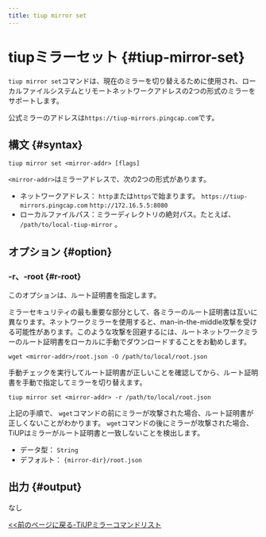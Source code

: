 ```yaml
---
title: tiup mirror set
---
```


# tiupミラーセット {#tiup-mirror-set}

`tiup mirror set`コマンドは、現在のミラーを切り替えるために使用され、ローカルファイルシステムとリモートネットワークアドレスの2つの形式のミラーをサポートします。

公式ミラーのアドレスは`https://tiup-mirrors.pingcap.com`です。

## 構文 {#syntax}

```shell
tiup mirror set <mirror-addr> [flags]
```

`<mirror-addr>`はミラーアドレスで、次の2つの形式があります。

-   ネットワークアドレス： `http`または`https`で始まります。 `https://tiup-mirrors.pingcap.com` `http://172.16.5.5:8080`
-   ローカルファイルパス：ミラーディレクトリの絶対パス。たとえば、 `/path/to/local-tiup-mirror` 。

## オプション {#option}

### -r、-root {#r-root}

このオプションは、ルート証明書を指定します。

ミラーセキュリティの最も重要な部分として、各ミラーのルート証明書は互いに異なります。ネットワークミラーを使用すると、man-in-the-middle攻撃を受ける可能性があります。このような攻撃を回避するには、ルートネットワークミラーのルート証明書をローカルに手動でダウンロードすることをお勧めします。

```
wget <mirror-addr>/root.json -O /path/to/local/root.json
```

手動チェックを実行してルート証明書が正しいことを確認してから、ルート証明書を手動で指定してミラーを切り替えます。

```
tiup mirror set <mirror-addr> -r /path/to/local/root.json
```

上記の手順で、 `wget`コマンドの前にミラーが攻撃された場合、ルート証明書が正しくないことがわかります。 `wget`コマンドの後にミラーが攻撃された場合、TiUPはミラーがルート証明書と一致しないことを検出します。

-   データ型： `String`
-   デフォルト： `{mirror-dir}/root.json`

## 出力 {#output}

なし

[&lt;&lt;前のページに戻る-TiUPミラーコマンドリスト](/tiup/tiup-command-mirror.md#command-list)
